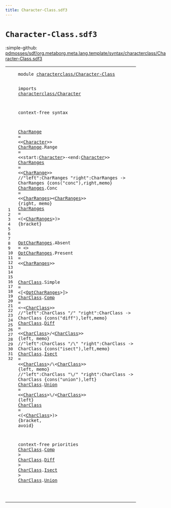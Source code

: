 ```yaml
---
title: Character-Class.sdf3
---
```


# `Character-Class.sdf3`

:simple-github: [pdmosses/sdf/org.metaborg.meta.lang.template/syntax/characterclass/Character-Class.sdf3]

[pdmosses/sdf/org.metaborg.meta.lang.template/syntax/characterclass/Character-Class.sdf3]: https://github.com/pdmosses/sdf/blob/master/org.metaborg.meta.lang.template/syntax/characterclass/Character-Class.sdf3 "The source file on GitHub"

<div class="sdf3"><table class="highlighttable"><tbody><tr><td class="linenos"><div class="linenodiv"><pre><span></span>1
2
3
4
5
6
7
8
9
10
11
12
13
14
15
16
17
18
19
20
21
22
23
24
25
26
27
28
29
30
31
32
</pre></div></td>
<td class="code"><pre><code><span class="keyword">module</span> <a href="../../restrictions/Restrictions.sdf3#characterclass/Character-Class_65_95" id="characterclass/Character-Class_7_37" title="Referenced at ../../restrictions/Restrictions.sdf3 line 4">characterclass/Character-Class</a>

<span class="keyword">imports</span> <a href="../Character.sdf3#characterclass/Character_7_31" id="characterclass/Character_47_71" title="Defined at ../Character.sdf3 line 1">characterclass/Character</a>

<span class="keyword">context-free syntax</span>

<a href="#CharRange_189_198" id="CharRange_94_103" title="Referenced at line 9">CharRange</a> = &lt;&lt;<a href="../Character.sdf3#Character_515_524" id="Character_108_117" title="Defined at ../Character.sdf3 line 22, 23, 24, 25, 26, 27, 30, 31, 32">Character</a>&gt;&gt;
<a href="#CharRange_189_198" id="CharRange_120_129" title="Referenced at line 9">CharRange</a>.<span class="cons_Constructor"><span id="Range_130_135" title="Not referenced locally, nor via imports">Range</span></span> = &lt;&lt;<span id="start_140_145" title="Not referenced locally, nor via imports">start</span>:<a href="../Character.sdf3#Character_515_524" id="Character_146_155" title="Defined at ../Character.sdf3 line 22, 23, 24, 25, 26, 27, 30, 31, 32">Character</a>&gt;<span class="cons_String">-</span>&lt;<span id="end_158_161" title="Not referenced locally, nor via imports">end</span>:<a href="../Character.sdf3#Character_515_524" id="Character_162_171" title="Defined at ../Character.sdf3 line 22, 23, 24, 25, 26, 27, 30, 31, 32">Character</a>&gt;&gt;
<a href="#CharRanges_441_451" id="CharRanges_174_184" title="Referenced at line 15">CharRanges</a> = &lt;&lt;<a href="#CharRange_94_103" id="CharRange_189_198" title="Defined at line 7, 8">CharRange</a>&gt;&gt;
<span class="layout">//"left":CharRanges "right":CharRanges        -&gt; CharRanges   {cons("conc"),right,memo}</span>
<a href="#CharRanges_441_451" id="CharRanges_289_299" title="Referenced at line 15">CharRanges</a>.<span class="cons_Constructor"><span id="Conc_300_304" title="Not referenced locally, nor via imports">Conc</span></span> = &lt;&lt;<a href="#CharRanges_174_184" id="CharRanges_309_319" title="Defined at line 9, 11, 12">CharRanges</a>&gt;&lt;<a href="#CharRanges_174_184" id="CharRanges_321_331" title="Defined at line 9, 11, 12">CharRanges</a>&gt;&gt; {<span class="keyword">right</span>, memo}
<a href="#CharRanges_441_451" id="CharRanges_348_358" title="Referenced at line 15">CharRanges</a> = &lt;<span class="cons_String">(</span>&lt;<a href="#CharRanges_174_184" id="CharRanges_364_374" title="Defined at line 9, 11, 12">CharRanges</a>&gt;<span class="cons_String">)</span>&gt; {<span class="keyword">bracket</span>}

<a href="#OptCharRanges_478_491" id="OptCharRanges_389_402" title="Referenced at line 17">OptCharRanges</a>.<span class="cons_Constructor"><span id="Absent_403_409" title="Not referenced locally, nor via imports">Absent</span></span> = &lt;&gt;
<a href="#OptCharRanges_478_491" id="OptCharRanges_415_428" title="Referenced at line 17">OptCharRanges</a>.<span class="cons_Constructor"><span id="Present_429_436" title="Not referenced locally, nor via imports">Present</span></span> = &lt;&lt;<a href="#CharRanges_174_184" id="CharRanges_441_451" title="Defined at line 9, 11, 12">CharRanges</a>&gt;&gt;
 
<a href="#CharClass_1062_1071" id="CharClass_456_465" title="Referenced at line 29; ../CC.sdf3 line 7; ../../restrictions/Restrictions.sdf3 line 11">CharClass</a>.<span class="cons_Constructor"><span id="Simple_466_472" title="Not referenced locally, nor via imports">Simple</span></span> = &lt;<span class="cons_String">[</span>&lt;<a href="#OptCharRanges_389_402" id="OptCharRanges_478_491" title="Defined at line 14, 15">OptCharRanges</a>&gt;<span class="cons_String">]</span>&gt;
<a href="#CharClass_1062_1071" id="CharClass_495_504" title="Referenced at line 29; ../CC.sdf3 line 7; ../../restrictions/Restrictions.sdf3 line 11">CharClass</a>.<span class="cons_Constructor"><a href="#Comp_1019_1023" id="Comp_505_509" title="Referenced at line 28">Comp</a></span> = &lt;<span class="cons_String">~</span>&lt;<a href="#CharClass_456_465" id="CharClass_515_524" title="Defined at line 17, 18, 20, 22, 24, 25">CharClass</a>&gt;&gt;
<span class="layout">//"left":CharClass "/" "right":CharClass   -&gt; CharClass  {cons("diff"),left,memo}</span>
<a href="#CharClass_1062_1071" id="CharClass_609_618" title="Referenced at line 29; ../CC.sdf3 line 7; ../../restrictions/Restrictions.sdf3 line 11">CharClass</a>.<span class="cons_Constructor"><a href="#Diff_1036_1040" id="Diff_619_623" title="Referenced at line 28">Diff</a></span> = &lt;&lt;<a href="#CharClass_456_465" id="CharClass_628_637" title="Defined at line 17, 18, 20, 22, 24, 25">CharClass</a>&gt;<span class="cons_String">/</span>&lt;<a href="#CharClass_456_465" id="CharClass_640_649" title="Defined at line 17, 18, 20, 22, 24, 25">CharClass</a>&gt;&gt; {<span class="keyword">left</span>, memo}
<span class="layout">//"left":CharClass "/\\" "right":CharClass -&gt; CharClass  {cons("isect"),left,memo}</span>
<a href="#CharClass_1062_1071" id="CharClass_748_757" title="Referenced at line 29; ../CC.sdf3 line 7; ../../restrictions/Restrictions.sdf3 line 11">CharClass</a>.<span class="cons_Constructor"><a href="#Isect_1054_1059" id="Isect_758_763" title="Referenced at line 29">Isect</a></span> = &lt;&lt;<a href="#CharClass_456_465" id="CharClass_768_777" title="Defined at line 17, 18, 20, 22, 24, 25">CharClass</a>&gt;<span class="cons_String">/</span>\\&lt;<a href="#CharClass_456_465" id="CharClass_782_791" title="Defined at line 17, 18, 20, 22, 24, 25">CharClass</a>&gt;&gt; {<span class="keyword">left</span>, memo}
<span class="layout">//"left":CharClass "\\/" "right":CharClass -&gt; CharClass  {cons("union"),left}</span>
<a href="#CharClass_1062_1071" id="CharClass_885_894" title="Referenced at line 29; ../CC.sdf3 line 7; ../../restrictions/Restrictions.sdf3 line 11">CharClass</a>.<span class="cons_Constructor"><a href="#Union_1072_1077" id="Union_895_900" title="Referenced at line 29">Union</a></span> = &lt;&lt;<a href="#CharClass_456_465" id="CharClass_905_914" title="Defined at line 17, 18, 20, 22, 24, 25">CharClass</a>&gt;\\<span class="cons_String">/</span>&lt;<a href="#CharClass_456_465" id="CharClass_919_928" title="Defined at line 17, 18, 20, 22, 24, 25">CharClass</a>&gt;&gt; {<span class="keyword">left</span>}
<a href="#CharClass_1062_1071" id="CharClass_938_947" title="Referenced at line 29; ../CC.sdf3 line 7; ../../restrictions/Restrictions.sdf3 line 11">CharClass</a> = &lt;<span class="cons_String">(</span>&lt;<a href="#CharClass_456_465" id="CharClass_953_962" title="Defined at line 17, 18, 20, 22, 24, 25">CharClass</a>&gt;<span class="cons_String">)</span>&gt; {<span class="keyword">bracket</span>, <span class="keyword">avoid</span>}

<span class="keyword">context-free priorities</span>
        <a href="#CharClass_456_465" id="CharClass_1009_1018" title="Defined at line 17, 18, 20, 22, 24, 25">CharClass</a>.<span class="cons_Constructor"><a href="#Comp_505_509" id="Comp_1019_1023" title="Defined at line 18">Comp</a></span> &gt; <a href="#CharClass_456_465" id="CharClass_1026_1035" title="Defined at line 17, 18, 20, 22, 24, 25">CharClass</a>.<span class="cons_Constructor"><a href="#Diff_619_623" id="Diff_1036_1040" title="Defined at line 20">Diff</a></span> &gt;
        <a href="#CharClass_456_465" id="CharClass_1044_1053" title="Defined at line 17, 18, 20, 22, 24, 25">CharClass</a>.<span class="cons_Constructor"><a href="#Isect_758_763" id="Isect_1054_1059" title="Defined at line 22">Isect</a></span> &gt; <a href="#CharClass_456_465" id="CharClass_1062_1071" title="Defined at line 17, 18, 20, 22, 24, 25">CharClass</a>.<span class="cons_Constructor"><a href="#Union_895_900" id="Union_1072_1077" title="Defined at line 24">Union</a></span>
        
        
         
</code></pre></td></tr></tbody></table></div>